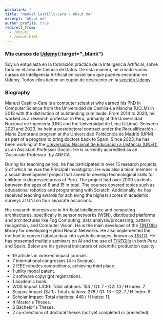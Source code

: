 ```yaml
---
permalink: /
title: "Manuel Castillo-Cara - About me"
excerpt: "About me"
author_profile: true
redirect_from: 
  - /about/
  - /about.html
---
```


### Mis cursos de [Udemy](https://www.manuelcastillo.eu/udemy/){:target="_blank"}
Soy un entusiasta en la formación práctica de la Inteligencia Artificial, sobre todo en el área de Ciencia de Datos. De esta manera, he creado varios cursos de Inteligencia Artificial en castellano que puedes encontrar en Udemy. Todos ellos tienen un cupón de descuento en la [sección Udemy](https://www.manuelcastillo.eu/udemy/).

### Biography
Manuel Castillo-Cara is a computer scientist who earned his PhD in Computer Science from the Universidad de Castilla-La Mancha (UCLM) in 2018 with the distinction of outstanding cum laude. From 2014 to 2020, he worked as a research professor in Peru, primarily at the Universidad Nacional de Ingeniería (UNI) and the Universidad de Lima (ULima). Between 2021 and 2023, he held a postdoctoral contract under the Recualificación - María Zambrano program at the Universidad Politécnica de Madrid (UPM), as part of a program to bring doctors back to Spain. Since 2023, he has been working at the [Universidad Nacional de Educación a Distancia (UNED)](https://www.uned.es/universidad/docentes/informatica/jose-manuel-castillo-cara.html) as an Assistant Professor Doctor. He is currently accredited as an 'Associate Professor' by ANECA.

During his teaching period, he has participated in over 15 research projects, 2 of which he was the Principal Investigator. He was also a team member in a social development project that aimed to develop technological skills for children in depressed areas of Peru. The project had over 2000 students between the ages of 8 and 15 in total. The courses covered topics such as educational robotics and programming with Scratch. Additionally, he has received teaching awards for achieving the highest scores in academic surveys at UNI on four separate occasions.

His research interests are in Artificial Intelligence and computing architectures, specifically in sensor networks (WSN), distributed platforms and architectures like Fog Computing, data analysis/processing, pattern recognition, and Computer Vision. He is the main developer of the [TINTOlib](https://tintolib.readthedocs.io/en/latest/tinto.html) library for developing Hybrid Neural Networks. He also implemented the method to convert tabular data into synthetic images, known as [TINTO](https://github.com/oeg-upm/TINTO). He has presented multiple seminars on AI and the use of [TINTOlib](https://pypi.org/project/TINTOlib/) in both Peru and Spain. Below are his general indicators of scientific production quality:

- 19 articles in indexed impact journals.
- 7 international congresses (4 in Scopus).
- 2 IEEE robotics competitions, achieving third place.
- 1 utility model patent.
- 2 software copyright registrations.
- 1 academic book.
- WOS Impact (JCR): Total citations: 153 / Q1: 7 - Q2: 10 / H Index: 7.
- Scopus Impact (SJR): Total citations: 278 / Q1: 13 - Q2: 7 / H Index: 8.
- Scholar Impact: Total citations: 448 / H Index: 11.
- 4 Master's Theses.
- 6 Bachelor's Theses.
- 2 co-directions of doctoral theses (not yet completed or presented).